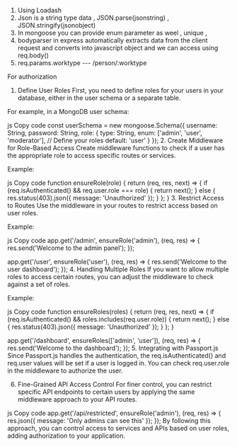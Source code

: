 1. Using Loadash
2. Json is a string type data , JSON.parse(jsonstring) , JSON.stringify(jsonobject)
3. In mongoose you can provide enum parameter as weel , unique , 
4. bodyparser in express automatically extracts data from the client request and converts into javascript object and we can access using req.body()
5. req.params.worktype   --- /person/:worktype



For authorization

1. Define User Roles
First, you need to define roles for your users in your database, either in the user schema or a separate table.

For example, in a MongoDB user schema:

js
Copy code
const userSchema = new mongoose.Schema({
    username: String,
    password: String,
    role: {
        type: String,
        enum: ['admin', 'user', 'moderator'], // Define your roles
        default: 'user'
    }
});
2. Create Middleware for Role-Based Access
Create middleware functions to check if a user has the appropriate role to access specific routes or services.

Example:

js
Copy code
function ensureRole(role) {
    return (req, res, next) => {
        if (req.isAuthenticated() && req.user.role === role) {
            return next();
        } else {
            res.status(403).json({ message: 'Unauthorized' });
        }
    };
}
3. Restrict Access to Routes
Use the middleware in your routes to restrict access based on user roles.

Example:

js
Copy code
app.get('/admin', ensureRole('admin'), (req, res) => {
    res.send('Welcome to the admin panel');
});

app.get('/user', ensureRole('user'), (req, res) => {
    res.send('Welcome to the user dashboard');
});
4. Handling Multiple Roles
If you want to allow multiple roles to access certain routes, you can adjust the middleware to check against a set of roles.

Example:

js
Copy code
function ensureRoles(roles) {
    return (req, res, next) => {
        if (req.isAuthenticated() && roles.includes(req.user.role)) {
            return next();
        } else {
            res.status(403).json({ message: 'Unauthorized' });
        }
    };
}

app.get('/dashboard', ensureRoles(['admin', 'user']), (req, res) => {
    res.send('Welcome to the dashboard');
});
5. Integrating with Passport.js
Since Passport.js handles the authentication, the req.isAuthenticated() and req.user values will be set if a user is logged in. You can check req.user.role in the middleware to authorize the user.

6. Fine-Grained API Access Control
For finer control, you can restrict specific API endpoints to certain users by applying the same middleware approach to your API routes.

js
Copy code
app.get('/api/restricted', ensureRole('admin'), (req, res) => {
    res.json({ message: 'Only admins can see this' });
});
By following this approach, you can control access to services and APIs based on user roles, adding authorization to your application.

